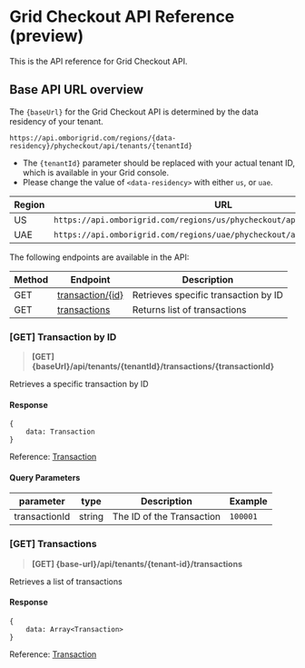 # Grid Checkout API Reference (preview)

This is the API reference for Grid Checkout API.

## Base API URL overview

The `{baseUrl}` for the Grid Checkout API is determined by the data residency of your tenant.

`https://api.omborigrid.com/regions/{data-residency}/phycheckout/api/tenants/{tenantId}`

- The `{tenantId}` parameter should be replaced with your actual tenant ID, which is available in your Grid console.
- Please change the value of `<data-residency>` with either `us`, or `uae`.

| Region | URL                                                                         |
| ------ | --------------------------------------------------------------------------- |
| US     | `https://api.omborigrid.com/regions/us/phycheckout/api/tenants/{tenantId}`  |
| UAE    | `https://api.omborigrid.com/regions/uae/phycheckout/api/tenants/{tenantId}` |

The following endpoints are available in the API:

| Method | Endpoint                                                        | Description                          |
| ------ | --------------------------------------------------------------- | ------------------------------------ |
| GET    | [transaction/{id}](/grid-checkout/api?id=get-transaction-by-id) | Retrieves specific transaction by ID |
| GET    | [transactions](/grid-checkout/api?id=get-transactions)          | Returns list of transactions         |

### [GET] Transaction by ID

> **[GET] {baseUrl}/api/tenants/{tenantId}/transactions/{transactionId}**

Retrieves a specific transaction by ID

#### Response

```
{
    data: Transaction
}
```

Reference: [Transaction](/grid-checkout/data-model?id=TransactionResponse)

#### Query Parameters

| parameter     | type   | Description               | Example  |
| ------------- | ------ | ------------------------- | -------- |
| transactionId | string | The ID of the Transaction | `100001` |

### [GET] Transactions

> **[GET] {base-url}/api/tenants/{tenant-id}/transactions**

Retrieves a list of transactions

#### Response

```
{
    data: Array<Transaction>
}
```

Reference: [Transaction](/grid-checkout/data-model?id=TransactionResponse)

